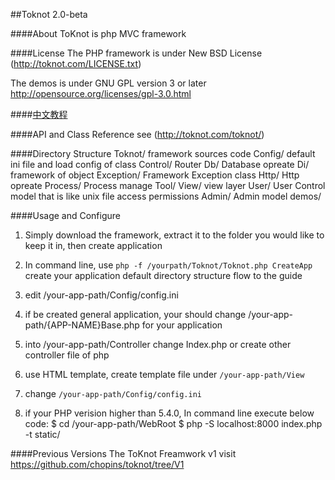 ##Toknot 2.0-beta

####About
ToKnot is php MVC framework

####License
The PHP framework is under New BSD License (http://toknot.com/LICENSE.txt)

The demos is under GNU GPL version 3 or later <http://opensource.org/licenses/gpl-3.0.html>

####[中文教程](http://toknot.com/category/tutorials/)

####API and Class Reference
see (http://toknot.com/toknot/)

####Directory Structure
    Toknot/             framework sources code
          Config/       default ini file and load config of class
          Control/      Router
          Db/           Database opreate
          Di/           framework of object
          Exception/    Framework Exception class
          Http/         Http opreate
          Process/      Process manage
          Tool/
          View/         view layer
          User/         User Control model that is like unix file access permissions
          Admin/        Admin model
     demos/

####Usage and Configure

1. Simply download the framework, extract it to the folder you would like to keep it in, then create application

2. In command line, use `php -f /yourpath/Toknot/Toknot.php CreateApp` create your application default directory structure flow to the guide  

3. edit /your-app-path/Config/config.ini

4. if be created general application, your should change /your-app-path/{APP-NAME}Base.php for your application

5. into /your-app-path/Controller change Index.php or create other controller file of php

6. use HTML template, create template file under `/your-app-path/View`

7. change `/your-app-path/Config/config.ini`

8. if your PHP verision higher than 5.4.0, In command line execute below code:
    $ cd /your-app-path/WebRoot
    $ php -S localhost:8000 index.php -t static/


####Previous Versions
The ToKnot Freamwork v1 visit https://github.com/chopins/toknot/tree/V1
